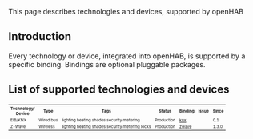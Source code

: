This page describes technologies and devices, supported by openHAB

## Introduction

Every technology or device, integrated into openHAB, is supported by a specific binding. Bindings are optional pluggable packages.

## List of supported technologies and devices

<table style="font-size: 8px">
<tr>
	<th>Technology/<br>Device</th>
	<th>Type</th>
	<th>Tags</th>
	<th>Status</th>
	<th>Binding</th>
	<th>Issue</th>
	<th>Since</th>
</tr>
<tr>
	<td>EIB/KNX</td>
	<td>Wired bus</td>
	<td>lighting heating shades security metering</td>
        <td>Production</td>
	<td><a href="https://github.com/openhab/openhab/wiki/KNX-Binding">knx</a></td>
	<td></td>
	<td>0.1</td>
</tr>
<tr>
	<td>Z-Wave</td>
	<td>Wireless</td>
	<td>lighting heating shades security metering locks</td>
	<td>Production</td>
	<td><a href="https://github.com/openhab/openhab/wiki/Z-Wave-Binding">zwave</a></td>
	<td></td>
	<td>1.3.0</td>
</tr>
</table>

